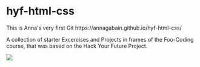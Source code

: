 # hyf-html-css
<html>
  <p> This is Anna's very first Git  https://annagabain.github.io/hyf-html-css/ </p>
  <p> A collection of starter Excercises and Projects in frames of the Foo-Coding course, that was based on the Hack Your Future Project. </p>
  
  <img src="https://raw.githubusercontent.com/annagabain/hyf-html-css/master/hyf.png">
</html>
